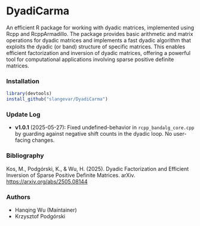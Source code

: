 # DyadiCarma

An efficient R package for working with dyadic matrices, implemented using Rcpp and RcppArmadillo. The package provides basic arithmetic and matrix operations for dyadic matrices and implements a fast dyadic algorithm that exploits the dyadic (or band) structure of specific matrices. This enables efficient factorization and inversion of dyadic matrices, offering a powerful tool for computational applications involving sparse positive definite matrices.

### Installation

```R
library(devtools)
install_github("slangevar/DyadiCarma")
```

### Update Log

- **v1.0.1** (2025-05-27): Fixed undefined-behavior in `rcpp_bandalg_core.cpp` by guarding against negative shift counts in the dyadic loop. No user-facing changes.

### Bibliography

Kos, M., Podgórski, K., & Wu, H. (2025). Dyadic Factorization and Efficient Inversion of Sparse Positive Definite Matrices. arXiv. https://arxiv.org/abs/2505.08144

### Authors

- Hanqing Wu (Maintainer)
- Krzysztof Podgórski
